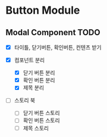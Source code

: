 # Button Module

## Modal Component TODO

- [x] 타이틀, 닫기버튼, 확인버튼, 컨텐츠 받기
- [x] 컴포넌트 분리

  - [x] 닫기 버튼 분리
  - [x] 확인 버튼 분리
  - [x] 제목 분리

- [ ] 스토리 북
  - [ ] 닫기 버튼 스토리
  - [ ] 확인 버튼 스토리
  - [ ] 제목 스토리
